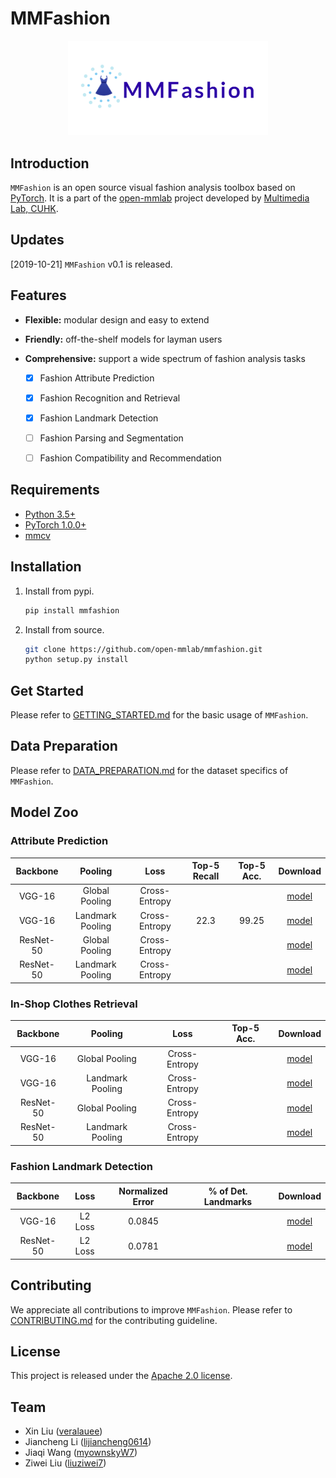 # MMFashion

<p align="center">
<img src='./misc/logo_mmfashion.png' width=320>
</p>


## Introduction

`MMFashion` is an open source visual fashion analysis toolbox based on [PyTorch](https://pytorch.org/). It is a part of the [open-mmlab](https://github.com/open-mmlab) project developed by [Multimedia Lab, CUHK](http://mmlab.ie.cuhk.edu.hk/).


## Updates
[2019-10-21] `MMFashion` v0.1 is released.


## Features
- **Flexible:** modular design and easy to extend
- **Friendly:** off-the-shelf models for layman users
- **Comprehensive:** support a wide spectrum of fashion analysis tasks

    - [x] Fashion Attribute Prediction
    - [x] Fashion Recognition and Retrieval
    - [x] Fashion Landmark Detection
    - [ ] Fashion Parsing and Segmentation
    - [ ] Fashion Compatibility and Recommendation


## Requirements

- [Python 3.5+](https://www.python.org/)
- [PyTorch 1.0.0+](https://pytorch.org/)
- [mmcv](https://github.com/open-mmlab/mmcv)


## Installation

1. Install from pypi.

    ```bash
    pip install mmfashion
    ```

2. Install from source.

    ```bash
    git clone https://github.com/open-mmlab/mmfashion.git
    python setup.py install
    ```


## Get Started
Please refer to [GETTING_STARTED.md](docs/GETTING_STARTED.md) for the basic usage of `MMFashion`.


## Data Preparation
Please refer to [DATA_PREPARATION.md](docs/DATA_PREPARATION.md) for the dataset specifics of `MMFashion`.


## Model Zoo

### Attribute Prediction

|   Backbone  |      Pooling     |      Loss     | Top-5 Recall | Top-5 Acc. |      Download      |
| :---------: | :--------------: | :-----------: | :----------: | :--------: | :----------------: |
|    VGG-16   |  Global Pooling  | Cross-Entropy |              |            |     [model]()      |
|    VGG-16   | Landmark Pooling | Cross-Entropy |     22.3     |   99.25    |     [model]()      |
|  ResNet-50  |  Global Pooling  | Cross-Entropy |              |            |     [model]()      |
|  ResNet-50  | Landmark Pooling | Cross-Entropy |              |            |     [model]()      |

### In-Shop Clothes Retrieval

|   Backbone  |      Pooling     |      Loss     | Top-5 Acc. |      Download      |
| :---------: | :--------------: | :-----------: | :--------: | :----------------: |
|    VGG-16   |  Global Pooling  | Cross-Entropy |            |     [model]()      |
|    VGG-16   | Landmark Pooling | Cross-Entropy |            |     [model]()      |
|  ResNet-50  |  Global Pooling  | Cross-Entropy |            |     [model]()      |
|  ResNet-50  | Landmark Pooling | Cross-Entropy |            |     [model]()      |

### Fashion Landmark Detection

|   Backbone  |   Loss  | Normalized Error | % of Det. Landmarks |      Download      |
| :---------: | :-----: | :--------------: | :-----------------: | :----------------: |
|    VGG-16   | L2 Loss |       0.0845     |                     |     [model]()      |
|  ResNet-50  | L2 Loss |       0.0781     |                     |     [model]()      |


## Contributing

We appreciate all contributions to improve `MMFashion`. Please refer to [CONTRIBUTING.md](docs/CONTRIBUTING.md) for the contributing guideline.


## License
This project is released under the [Apache 2.0 license](LICENSE).


## Team

* Xin Liu ([veralauee](https://github.com/veralauee))
* Jiancheng Li ([lijiancheng0614](https://github.com/lijiancheng0614))
* Jiaqi Wang ([myownskyW7](https://github.com/myownskyW7))
* Ziwei Liu ([liuziwei7](https://github.com/liuziwei7))

